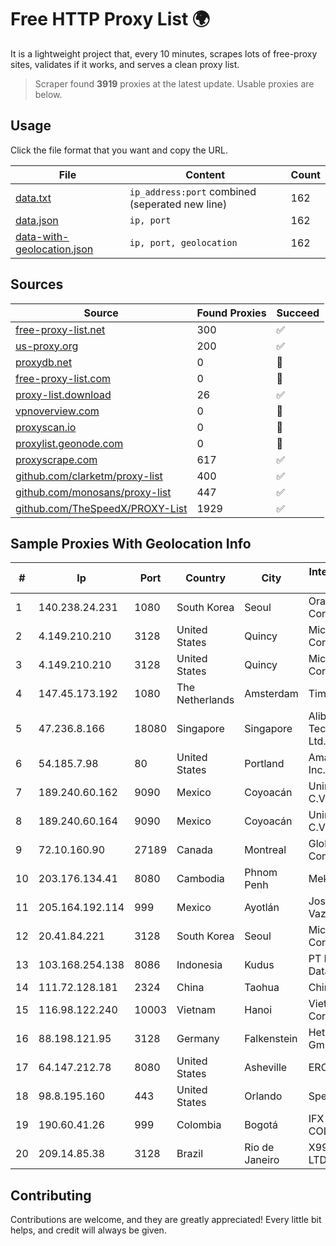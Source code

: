 
# Free HTTP Proxy List 🌍

It is a lightweight project that, every 10 minutes, scrapes lots of free-proxy sites, validates if it works, and serves a clean proxy list.


> Scraper found **3919** proxies at the latest update. Usable proxies are below.

## Usage

Click the file format that you want and copy the URL.


|File|Content|Count|
|----|-------|-----|
|[data.txt](https://raw.githubusercontent.com/themiralay/Proxy-List-World/master/data.txt)|`ip_address:port` combined (seperated new line)|162|
|[data.json](https://raw.githubusercontent.com/themiralay/Proxy-List-World/master/data.json)|`ip, port`|162|
|[data-with-geolocation.json](https://raw.githubusercontent.com/themiralay/Proxy-List-World/master/data-with-geolocation.json)|`ip, port, geolocation`|162|

## Sources

|Source|Found Proxies|Succeed|
|------|-------------|-------|
|[free-proxy-list.net](https://free-proxy-list.net)|300|✅|
|[us-proxy.org](https://www.us-proxy.org)|200|✅|
|[proxydb.net](http://proxydb.net)|0|🚫|
|[free-proxy-list.com](https://free-proxy-list.com/?page=&port=&type%5B%5D=http&type%5B%5D=https&up_time=0&search=Search)|0|🚫|
|[proxy-list.download](https://www.proxy-list.download/HTTP)|26|✅|
|[vpnoverview.com](https://vpnoverview.com/privacy/anonymous-browsing/free-proxy-servers)|0|🚫|
|[proxyscan.io](https://www.proxyscan.io)|0|🚫|
|[proxylist.geonode.com](https://proxylist.geonode.com/api/proxy-list?limit=300&page=1&sort_by=lastChecked&sort_type=desc&protocols=http,https)|0|🚫|
|[proxyscrape.com](https://api.proxyscrape.com/v2/?request=displayproxies&protocol=http&timeout=10000&country=all&ssl=all&anonymity=all)|617|✅|
|[github.com/clarketm/proxy-list](https://raw.githubusercontent.com/clarketm/proxy-list/master/proxy-list-raw.txt)|400|✅|
|[github.com/monosans/proxy-list](https://raw.githubusercontent.com/monosans/proxy-list/main/proxies/http.txt)|447|✅|
|[github.com/TheSpeedX/PROXY-List](https://raw.githubusercontent.com/TheSpeedX/PROXY-List/master/http.txt)|1929|✅|


## Sample Proxies With Geolocation Info

|#|Ip|Port|Country|City|Internet Service Provider|
|-|--|----|-------|----|-------------------------|
|1|140.238.24.231|1080|South Korea|Seoul|Oracle Corporation|
|2|4.149.210.210|3128|United States|Quincy|Microsoft Corporation|
|3|4.149.210.210|3128|United States|Quincy|Microsoft Corporation|
|4|147.45.173.192|1080|The Netherlands|Amsterdam|TimeWeb Ltd.|
|5|47.236.8.166|18080|Singapore|Singapore|Alibaba (US) Technology Co., Ltd.|
|6|54.185.7.98|80|United States|Portland|Amazon.com, Inc.|
|7|189.240.60.162|9090|Mexico|Coyoacán|Uninet S.A. de C.V.|
|8|189.240.60.164|9090|Mexico|Coyoacán|Uninet S.A. de C.V.|
|9|72.10.160.90|27189|Canada|Montreal|GloboTech Communications|
|10|203.176.134.41|8080|Cambodia|Phnom Penh|MekongNet|
|11|205.164.192.114|999|Mexico|Ayotlán|Jose De Jesus Vazquez Ponce|
|12|20.41.84.221|3128|South Korea|Seoul|Microsoft Corporation|
|13|103.168.254.138|8086|Indonesia|Kudus|PT Fahasa Tri Data|
|14|111.72.128.181|2324|China|Taohua|Chinanet|
|15|116.98.122.240|10003|Vietnam|Hanoi|Viettel Corporation|
|16|88.198.121.95|3128|Germany|Falkenstein|Hetzner Online GmbH|
|17|64.147.212.78|8080|United States|Asheville|ERC Broadband|
|18|98.8.195.160|443|United States|Orlando|Spectrum|
|19|190.60.41.26|999|Colombia|Bogotá|IFX NETWORKS COLOMBIA|
|20|209.14.85.38|3128|Brazil|Rio de Janeiro|X99 INTERNET LTDA.|



## Contributing

Contributions are welcome, and they are greatly appreciated! Every
little bit helps, and credit will always be given.

